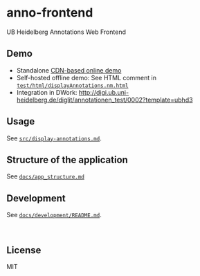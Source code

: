 ﻿
<!--#echo json="package.json" key="name" underline="=" -->
anno-frontend
=============
<!--/#echo -->

<!--#echo json="package.json" key="description" -->
UB Heidelberg Annotations Web Frontend
<!--/#echo -->



Demo
----

* Standalone [CDN-based online demo](test/html/displayAnnotations.dev.html)
* Self-hosted offline demo: See HTML comment in
  [`test/html/displayAnnotations.nm.html`](test/html/displayAnnotations.nm.html)
* Integration in DWork: http://digi.ub.uni-heidelberg.de/diglit/annotationen_test/0002?template=ubhd3



Usage
-----

See [`src/display-annotations.md`](src/display-annotations.md).



Structure of the application
----------------------------

See [`docs/app_structure.md`](docs/app_structure.md)



Development
-----------

See [`docs/development/README.md`](docs/development/README.md).



&nbsp;


License
-------
<!--#echo json="package.json" key=".license" -->
MIT
<!--/#echo -->
